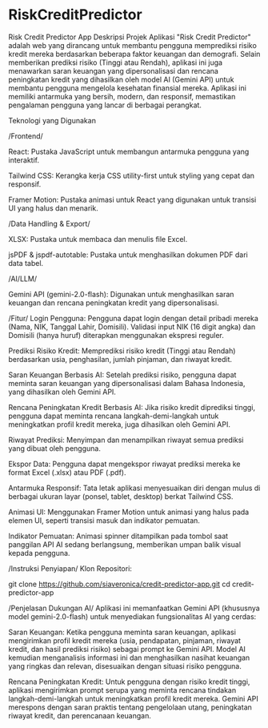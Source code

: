# RiskCreditPredictor
Risk Credit Predictor App
Deskripsi Projek
Aplikasi "Risk Credit Predictor" adalah web yang dirancang untuk membantu pengguna memprediksi risiko kredit mereka berdasarkan beberapa faktor keuangan dan demografi. Selain memberikan prediksi risiko (Tinggi atau Rendah), aplikasi ini juga menawarkan saran keuangan yang dipersonalisasi dan rencana peningkatan kredit yang dihasilkan oleh model AI (Gemini API) untuk membantu pengguna mengelola kesehatan finansial mereka. Aplikasi ini memiliki antarmuka yang bersih, modern, dan responsif, memastikan pengalaman pengguna yang lancar di berbagai perangkat.

Teknologi yang Digunakan

/Frontend/

React: Pustaka JavaScript untuk membangun antarmuka pengguna yang interaktif.

Tailwind CSS: Kerangka kerja CSS utility-first untuk styling yang cepat dan responsif.

Framer Motion: Pustaka animasi untuk React yang digunakan untuk transisi UI yang halus dan menarik.

/Data Handling & Export/

XLSX: Pustaka untuk membaca dan menulis file Excel.

jsPDF & jspdf-autotable: Pustaka untuk menghasilkan dokumen PDF dari data tabel.

/AI/LLM/

Gemini API (gemini-2.0-flash): Digunakan untuk menghasilkan saran keuangan dan rencana peningkatan kredit yang dipersonalisasi.

/Fitur/
Login Pengguna: Pengguna dapat login dengan detail pribadi mereka (Nama, NIK, Tanggal Lahir, Domisili). Validasi input NIK (16 digit angka) dan Domisili (hanya huruf) diterapkan menggunakan ekspresi reguler.

Prediksi Risiko Kredit: Memprediksi risiko kredit (Tinggi atau Rendah) berdasarkan usia, penghasilan, jumlah pinjaman, dan riwayat kredit.

Saran Keuangan Berbasis AI: Setelah prediksi risiko, pengguna dapat meminta saran keuangan yang dipersonalisasi dalam Bahasa Indonesia, yang dihasilkan oleh Gemini API.

Rencana Peningkatan Kredit Berbasis AI: Jika risiko kredit diprediksi tinggi, pengguna dapat meminta rencana langkah-demi-langkah untuk meningkatkan profil kredit mereka, juga dihasilkan oleh Gemini API.

Riwayat Prediksi: Menyimpan dan menampilkan riwayat semua prediksi yang dibuat oleh pengguna.

Ekspor Data: Pengguna dapat mengekspor riwayat prediksi mereka ke format Excel (.xlsx) atau PDF (.pdf).

Antarmuka Responsif: Tata letak aplikasi menyesuaikan diri dengan mulus di berbagai ukuran layar (ponsel, tablet, desktop) berkat Tailwind CSS.

Animasi UI: Menggunakan Framer Motion untuk animasi yang halus pada elemen UI, seperti transisi masuk dan indikator pemuatan.

Indikator Pemuatan: Animasi spinner ditampilkan pada tombol saat panggilan API AI sedang berlangsung, memberikan umpan balik visual kepada pengguna.

/Instruksi Penyiapan/
Klon Repositori:

git clone https://github.com/siaveronica/credit-predictor-app.git
cd credit-predictor-app

/Penjelasan Dukungan AI/
Aplikasi ini memanfaatkan Gemini API (khususnya model gemini-2.0-flash) untuk menyediakan fungsionalitas AI yang cerdas:

Saran Keuangan: Ketika pengguna meminta saran keuangan, aplikasi mengirimkan profil kredit mereka (usia, pendapatan, pinjaman, riwayat kredit, dan hasil prediksi risiko) sebagai prompt ke Gemini API. Model AI kemudian menganalisis informasi ini dan menghasilkan nasihat keuangan yang ringkas dan relevan, disesuaikan dengan situasi risiko pengguna.

Rencana Peningkatan Kredit: Untuk pengguna dengan risiko kredit tinggi, aplikasi mengirimkan prompt serupa yang meminta rencana tindakan langkah-demi-langkah untuk meningkatkan profil kredit mereka. Gemini API merespons dengan saran praktis tentang pengelolaan utang, peningkatan riwayat kredit, dan perencanaan keuangan.
